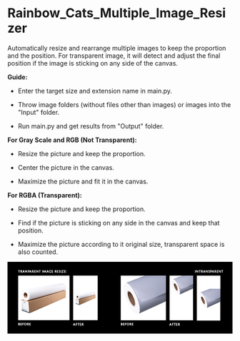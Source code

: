# Rainbow_Cats_Multiple_Image_Resizer
Automatically resize and rearrange multiple images to keep the proportion and the position. For transparent image, it will detect and adjust the final position if the image is sticking on any side of the canvas.

<b>Guide:</b>

- Enter the target size and extension name in main.py.

- Throw image folders (without files other than images) or images into the "Input" folder.

- Run main.py and get results from "Output" folder.

<b>For Gray Scale and RGB (Not Transparent):</b>

- Resize the picture and keep the proportion.

- Center the picture in the canvas.

- Maximize the picture and fit it in the canvas.

<b>For RGBA (Transparent):</b>

- Resize the picture and keep the proportion.

- Find if the picture is sticking on any side in the canvas and keep that position.

- Maximize the picture according to it original size, transparent space is also counted.

![alt text](https://github.com/UxxHans/Rainbow_Cats_Multiple_Image_Resizer/blob/main/Guide/BeforeAfter.jpg)
